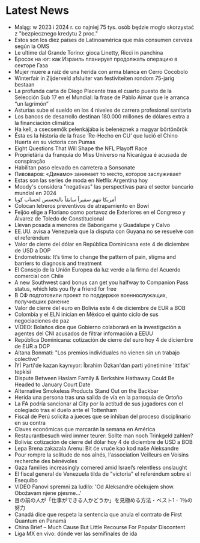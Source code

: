 # Latest News
-  Maląg: w 2023 i 2024 r. co najniej 75 tys. osób będzie mogło skorzystać z "bezpiecznego kredytu 2 proc."
-  Estos son los diez países de Latinoamérica que más consumen cerveza según la OMS
-  Le ultime dal Grande Torino: gioca Linetty, Ricci in panchina
-  Бросок на юг: как Израиль планирует продолжать операцию в секторе Газа
-  Mujer muere a raíz de una herida con arma blanca en Cerro Cocobolo
-  Winterfair in Zijderveld afsluiter van festiviteiten rondom 75-jarig bestaan
-  La profunda carta de Diego Placente tras el cuarto puesto de la Selección Sub 17 en el Mundial: la frase de Pablo Aimar que le arranca “un lagrimón”
-  Asturias sube el sueldo en los 4 niveles de carrera profesional sanitaria
-  Los bancos de desarrollo destinan 180.000 millones de dólares extra a la financiación climática
-  Ha kell, a csecsemők pelenkájába is belenéznek a magyar börtönőrök
-  Ésta es la historia de la frase ‘Re-Hecho en CU’ que lució el Chino Huerta en su victoria con Pumas
-  Eight Questions That Will Shape the NFL Playoff Race
-  Proprietária da franquia do Miss Universo na Nicarágua é acusada de conspiração
-  Habilitan paso elevado en carretera a Sonsonate
-  Пивоваров: «Динамо» занимает то место, которое заслуживает
-  Estas son las series de moda en Netflix Argentina hoy
-  Moody's considera "negativas" las perspectivas para el sector bancario mundial en 2024
-  أمريكا تتهم سفيراً سابقاً بالتجسس لحساب كوبا
-  Colocan letreros preventivos de atrapamiento en Bowí
-  Feijóo elige a Floriano como portavoz de Exteriores en el Congreso y Álvarez de Toledo de Constitucional
-  Llevan posada a menores de Baborigame y Guadalupe y Calvo
-  EE.UU. avisa a Venezuela que la disputa con Guyana no se resuelve con el referéndum
-  Valor de cierre del dólar en República Dominicana este 4 de diciembre de USD a DOP
-  Endometriosis: It’s time to change the pattern of pain, stigma and barriers to diagnosis and treatment
-  El Consejo de la Unión Europea da luz verde a la firma del Acuerdo comercial con Chile
-  A new Southwest card bonus can get you halfway to Companion Pass status, which lets you fly a friend for free
-  В СФ подготовили проект по поддержке военнослужащих, получивших ранение
-  Valor de cierre del euro en Bolivia este 4 de diciembre de EUR a BOB
-  Colombia y el ELN inician en México el quinto ciclo de sus negociaciones de paz
-  VÍDEO: Bolaños dice que Gobierno colaborará en la investigación a agentes del CNI acusados de filtrar información a EEUU
-  República Dominicana: cotización de cierre del euro hoy 4 de diciembre de EUR a DOP
-  Aitana Bonmatí: "Los premios individuales no vienen sin un trabajo colectivo"
-  İYİ Parti'de kazan kaynıyor: İbrahim Özkan'dan parti yönetimine 'ittifak' tepkisi
-  Dispute Between Haslam Family & Berkshire Hathaway Could Be Headed to January Court Date
-  Alternative Smokeless Products Stand Out on the Backbar
-  Herida una persona tras una salida de vía en la parroquia de Ortoño
-  La FA podría sancionar al City por la actitud de sus jugadores con el colegiado tras el duelo ante el Tottenham
-  Fiscal de Perú solicita a jueces que se inhiban del proceso disciplinario en su contra
-  Claves económicas que marcarán la semana en América
-  Restaurantbesuch wird immer teurer: Sollte man noch Trinkgeld zahlen?
-  Bolivia: cotización de cierre del dólar hoy 4 de diciembre de USD a BOB
-  Lepa Brena zakazala Arenu: Bit će vruće kao kod naše Aleksandre
-  Pour rompre la solitude de nos aînés, l'association Veilleurs en Voisins recherche des bénévoles
-  Gaza families increasingly cornered amid Israel’s relentless onslaught
-  El fiscal general de Venezuela tilda de "victoria" el referéndum sobre el Esequibo
-  VIDEO Fanovi spremni za ludilo: 'Od Aleksandre očekujem show. Obožavam njene pjesme...'
-  目の前の人が「仕事ができる人かどうか」を見極める方法・ベスト1 - 1％の努力
-  Canadá dice que respeta la sentencia que anula el contrato de First Quantum en Panamá
-  China Brief – Much Cause But Little Recourse For Popular Discontent
-  Liga MX en vivo: dónde ver las semifinales de ida
